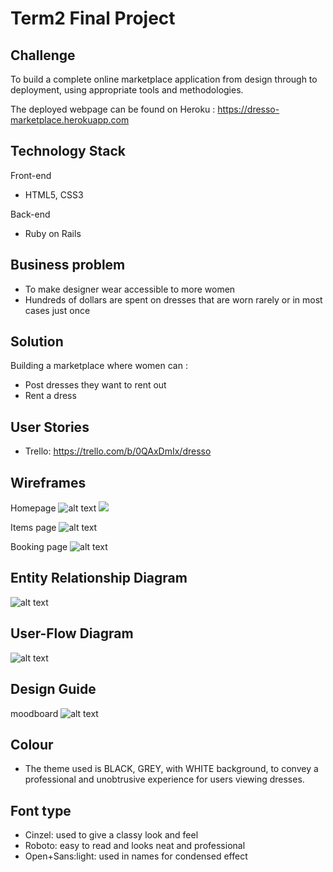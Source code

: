 # Term2 Final Project


## Challenge

To build a complete online marketplace application from design through to deployment, using appropriate tools and methodologies.

The deployed webpage can be found on Heroku  : https://dresso-marketplace.herokuapp.com


## Technology Stack

Front-end

* HTML5, CSS3

Back-end

* Ruby on Rails

## Business problem

* To make designer wear accessible to more women
* Hundreds of dollars are spent on dresses that are worn rarely or in most cases just once

## Solution

Building a marketplace where women can :
* Post dresses they want to rent out
* Rent a dress

## User Stories

* Trello: https://trello.com/b/0QAxDmIx/dresso

## Wireframes

Homepage
![alt text](https://raw.github.com/Codewick/dress_marketplace/tree/master/app/assets/images/img.png)
![](images/home.png)

Items page
![alt text](https://raw.github.com/Codewick/dress_marketplace/tree/master/app/assets/images/items_page.png)

Booking page
![alt text](https://raw.github.com/Codewick/dress_marketplace/tree/master/app/assets/images/profile_page.png)


## Entity Relationship Diagram

![alt text](https://raw.github.com/Codewick/dress_marketplace/tree/master/app/assets/images/erd.png)

## User-Flow Diagram

![alt text](https://raw.github.com/Codewick/dress_marketplace/tree/master/app/assets/images/Ufd.png)

## Design Guide

moodboard
![alt text](https://raw.github.com/Codewick/dress_marketplace/tree/master/app/assets/images/mood_dresso.png)

## Colour

* The theme used is BLACK, GREY, with WHITE background, to convey a professional and unobtrusive experience for users viewing dresses.

## Font type

* Cinzel: used to give a classy look and feel
* Roboto: easy to read and looks neat and professional
* Open+Sans:light: used in names for condensed effect
